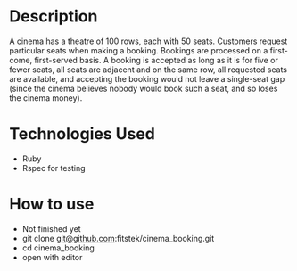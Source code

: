Description
=========

A cinema has a theatre of 100 rows, each with 50 seats. Customers request particular seats when making a booking.
Bookings are processed on a first-come, first-served basis. A booking  is accepted as long as it is for five or fewer seats, all seats are adjacent and on the same row, all requested seats are available, and accepting the booking would not leave a single-seat gap (since the cinema believes nobody would book such a seat, and so loses the cinema money).

Technologies Used
=========

* Ruby
* Rspec for testing

How to use
=========
* Not finished yet
* git clone git@github.com:fitstek/cinema_booking.git
* cd cinema_booking
* open with editor